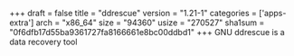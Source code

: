 +++
draft = false
title = "ddrescue"
version = "1.21-1"
categories = ['apps-extra']
arch = "x86_64"
size = "94360"
usize = "270527"
sha1sum = "0f6dfb17d55ba9361727fa8166661e8bc00ddbd1"
+++
GNU ddrescue is a data recovery tool